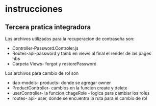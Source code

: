 # instrucciones
## Tercera pratica integradora

Los archivos utilizados para la recuperacion de contraseña son:

- Controller-Password.Controler.js
- Routes-api-password y tamb en views al final el render de las pages hbs
- Carpeta Views- forgot y restorePassword

Los archivos para cambio de rol son 

- dao-models- products- donde se agregar owner
- ProductController- cambios en la funcion create y delete
- userController- la funcion chageRole - logica para cambiar los roles
- routes- api- user, donde se encuentra la ruta para el cambio de rol